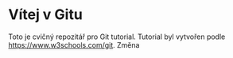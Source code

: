 ﻿# Vítej v Gitu

Toto je cvičný repozitář pro Git tutorial.
Tutorial byl vytvořen podle https://www.w3schools.com/git.
Změna
